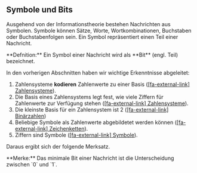 ## Symbole und Bits

Ausgehend von der Informationstheorie bestehen Nachrichten aus Symbolen. Symbole können Sätze, Worte, Wortkombinationen, Buchstaben oder Buchstabenfolgen sein. Ein Symbol repräsentiert einen Teil einer Nachricht.

<p class="alert alert-primary" markdown="1">
**Defnition:** Ein Symbol einer Nachricht wird als **Bit** (engl. Teil) bezeichnet. 
</p>

In den vorherigen Abschnitten haben wir wichtige Erkenntnisse abgeleitet: 

1.  Zahlensysteme **kodieren** Zahlenwerte zu einer Basis ([[fa-external-link] Zahlensysteme]()). 
2. Die Basis eines Zahlensystems legt fest, wie viele Ziffern für Zahlenwerte zur Verfügung stehen ([[fa-external-link] Zahlensysteme]()). 
3. Die kleinste Basis für ein Zahlensystem ist 2 ([[fa-external-link] Binärzahlen]()) 
4. Beliebige Symbole als Zahlenwerte abgebildetet werden können ([[fa-external-link] Zeichenketten]()). 
5. Ziffern sind Symbole ([[fa-external-link] Symbole]()). 

Daraus ergibt sich der folgende Merksatz. 

<p class="alert alert-success" markdown="1">
**Merke:** Das minimale Bit einer Nachricht ist die Unterscheidung zwischen `0` und `1`.
</p>

